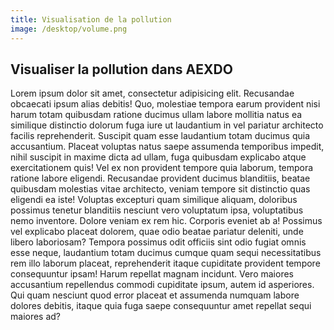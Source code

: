```yaml
---
title: Visualisation de la pollution
image: /desktop/volume.png
---
```

## Visualiser la pollution dans AEXDO

Lorem ipsum dolor sit amet, consectetur adipisicing elit. Recusandae obcaecati ipsum alias debitis! Quo, molestiae tempora earum provident nisi harum totam quibusdam ratione ducimus ullam labore mollitia natus ea similique distinctio dolorum fuga iure ut laudantium in vel pariatur architecto facilis reprehenderit. Suscipit quam esse laudantium totam ducimus quia accusantium. Placeat voluptas natus saepe assumenda temporibus impedit, nihil suscipit in maxime dicta ad ullam, fuga quibusdam explicabo atque exercitationem quis! Vel ex non provident tempore quia laborum, tempora ratione labore eligendi. Recusandae provident ducimus blanditiis, beatae quibusdam molestias vitae architecto, veniam tempore sit distinctio quas eligendi ea iste! Voluptas excepturi quam similique aliquam, doloribus possimus tenetur blanditiis nesciunt vero voluptatum ipsa, voluptatibus nemo inventore. Dolore veniam ex rem hic. Corporis eveniet ab a! Possimus vel explicabo placeat dolorem, quae odio beatae pariatur deleniti, unde libero laboriosam? Tempora possimus odit officiis sint odio fugiat omnis esse neque, laudantium totam ducimus cumque quam sequi necessitatibus rem illo laborum placeat, reprehenderit itaque cupiditate provident tempore consequuntur ipsam! Harum repellat magnam incidunt. Vero maiores accusantium repellendus commodi cupiditate ipsum, autem id asperiores. Qui quam nesciunt quod error placeat et assumenda numquam labore dolores debitis, itaque quia fuga saepe consequuntur amet repellat sequi maiores ad?
